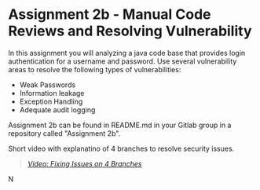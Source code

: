 # Assignment 2b - Manual Code Reviews and Resolving Vulnerability

In this assignment you will analyzing a java code base that provides login authentication for a username and password. Use several vulnerability areas to resolve the following types of vulnerabilities:

- Weak Passwords
- Information leakage
- Exception Handling
- Adequate audit logging

Assignment 2b can be found in README.md in your Gitlab group in a repository called "Assignment 2b". 

Short video with explanatino of 4 branches to resolve security issues.

> [*Video: Fixing Issues on 4 Branches*](https://auburn.hosted.panopto.com/Panopto/Pages/Viewer.aspx?id=ee18ac6a-7c77-4b5f-be63-aea9013d6609)

N
